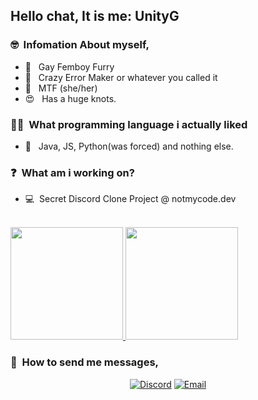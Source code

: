 <h2> Hello chat, It is me: UnityG</h2>

<h3> 🤓 &nbsp;Infomation About myself, </h3>

- 👀  &nbsp; Gay Femboy Furry
- 🤔  &nbsp; Crazy Error Maker or whatever you called it
- 🌹  &nbsp; MTF (she/her)
- 😍 &nbsp; Has a huge knots.

<h3> 👩‍💻 &nbsp;What programming language i actually liked</h3>

- 🦊 &nbsp; Java, JS, Python(was forced) and nothing else.

<h3> ❓ &nbsp;What am i working on?</h3>

- 💻 &nbsp;Secret Discord Clone Project @ notmycode.dev

<br/>

<a href="https://github.com/UnitieG">
  <img height="180em" src="https://github-readme-stats-eight-theta.vercel.app/api?username=UnitieG&theme=buefy&show_icons=true" />
  <img height="180em" src="https://github-readme-stats-eight-theta.vercel.app/api/top-langs/?username=UnitieG&theme=buefy&layout=compact" />
</a>

<br/>

<h3> 📩 &nbsp;How to send me messages, </h3>

<p align="center">
<a href="https://discord.com/users/1128307370301337660"><img alt="Discord" src="https://img.shields.io/badge/Discord-unityg-blue?style=flat-square&logo=discord"></a>
<a href="mailto:epicmac2010@notmycode.dev"><img alt="Email" src="https://img.shields.io/badge/Email-epicmac2010@notmycode.dev-blue?style=flat-square&logo=gmail"></a>
</p>

